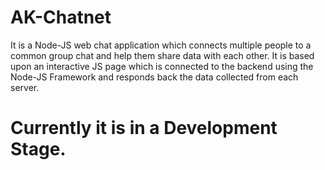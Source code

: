 # AK-Chatnet
It is a Node-JS web chat application which connects multiple people to a common group chat and help them share data with each other.
It is based upon an interactive JS page which is connected to the backend using the Node-JS Framework and responds back the data collected from each server.


# Currently it is in a Development Stage.

